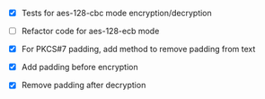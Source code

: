 - [X] Tests for aes-128-cbc mode encryption/decryption
- [ ] Refactor code for aes-128-ecb mode
- [X] For PKCS#7 padding, add method to remove padding from text
- [X] Add padding before encryption
- [X] Remove padding after decryption


